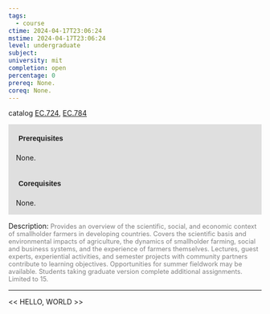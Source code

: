 ```yaml
---
tags:
  - course
ctime: 2024-04-17T23:06:24
mstime: 2024-04-17T23:06:24
level: undergraduate
subject: 
university: mit
completion: open
percentage: 0
prereq: None.
coreq: None.
---
```


catalog [EC.724](http://student.mit.edu/catalog/mECa.html#EC.724), [EC.784](http://student.mit.edu/catalog/mECa.html#EC.784)

<span style="display: block; padding: 15px; background-color: rgb(100, 100, 100, 0.2);"><font id="m_prereq3867_0" style="display: block; font-family: Arial, sans-serif; font-weight: bold; padding: 5px">Prerequisites</font><br><span id="prereq3867_0">None.</span></span>
<span style="display: block; padding: 15px; background-color: rgb(100, 100, 100, 0.2);"><font id="m_coreq3867_0" style="display: block; font-family: Arial, sans-serif; font-weight: bold; padding: 5px">Corequisites</font><br><span id="coreq3867_0">None.</span></span>

<font style="">Description:</font>
<font style="color: grey; font-size: 0.8rem;">Provides an overview of the scientific, social, and economic context of smallholder farmers in developing countries. Covers the scientific basis and environmental impacts of agriculture, the dynamics of smallholder farming, social and business systems, and the experience of farmers themselves. Lectures, guest experts, experiential activities, and semester projects with community partners contribute to learning objectives. Opportunities for summer fieldwork may be available. Students taking graduate version complete additional assignments. Limited to 15.</font>



---

<< HELLO, WORLD >>
